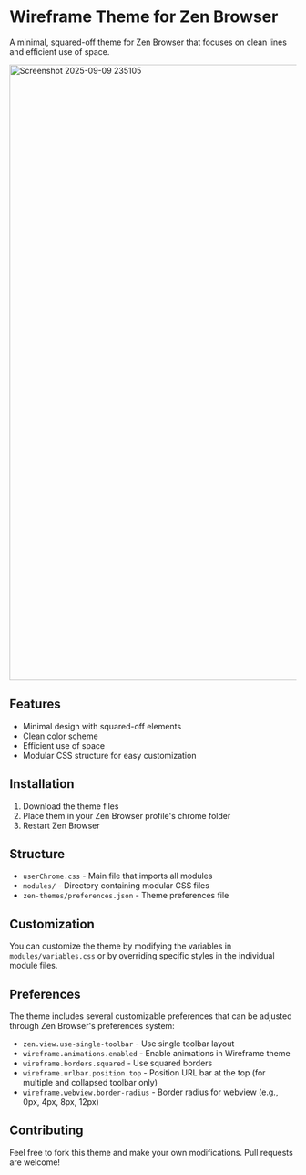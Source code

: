 # Wireframe Theme for Zen Browser

A minimal, squared-off theme for Zen Browser that focuses on clean lines and efficient use of space.

<img width="1919" height="1079" alt="Screenshot 2025-09-09 235105" src="https://github.com/user-attachments/assets/4f83cbe9-b560-4431-b920-af76860a9bc9" />


## Features

- Minimal design with squared-off elements
- Clean color scheme
- Efficient use of space
- Modular CSS structure for easy customization

## Installation

1. Download the theme files
2. Place them in your Zen Browser profile's chrome folder
3. Restart Zen Browser

## Structure

- `userChrome.css` - Main file that imports all modules
- `modules/` - Directory containing modular CSS files
- `zen-themes/preferences.json` - Theme preferences file

## Customization

You can customize the theme by modifying the variables in `modules/variables.css` or by overriding specific styles in the individual module files.

## Preferences

The theme includes several customizable preferences that can be adjusted through Zen Browser's preferences system:

- `zen.view.use-single-toolbar` - Use single toolbar layout
- `wireframe.animations.enabled` - Enable animations in Wireframe theme
- `wireframe.borders.squared` - Use squared borders
- `wireframe.urlbar.position.top` - Position URL bar at the top (for multiple and collapsed toolbar only)
- `wireframe.webview.border-radius` - Border radius for webview (e.g., 0px, 4px, 8px, 12px)

## Contributing

Feel free to fork this theme and make your own modifications. Pull requests are welcome!
